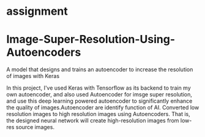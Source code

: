 # assignment

# Image-Super-Resolution-Using-Autoencoders
A model that designs and trains an autoencoder to increase the resolution of images with Keras

In this project, I've used Keras with Tensorflow as its backend to train my own autoencoder, and also used Autoencoder for imsge super resolution, and use this deep learning powered autoencoder to significantly enhance the quality of images.Autoencoder are identify function of AI. Converted low resolution images to high resolution images using Autoencoders. That is, the designed neural network will create high-resolution images from low-res source images.
